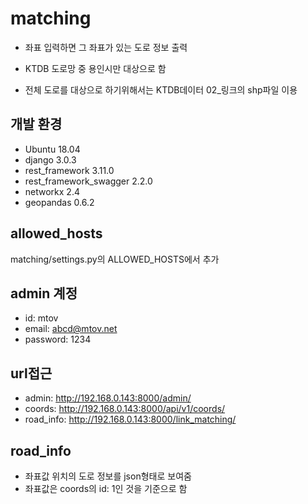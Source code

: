 # matching
- 좌표 입력하면 그 좌표가 있는 도로 정보 출력

- KTDB 도로망 중 용인시만 대상으로 함 
- 전체 도로를 대상으로 하기위해서는 KTDB데이터 02_링크의 shp파일 이용 

## 개발 환경
- Ubuntu 18.04
- django 3.0.3
- rest_framework 3.11.0
- rest_framework_swagger 2.2.0
- networkx 2.4
- geopandas 0.6.2

## allowed_hosts
matching/settings.py의 ALLOWED_HOSTS에서 추가

## admin 계정
- id: mtov
- email: abcd@mtov.net
- password: 1234

## url접근
- admin: http://192.168.0.143:8000/admin/
- coords: http://192.168.0.143:8000/api/v1/coords/
- road_info: http://192.168.0.143:8000/link_matching/

## road_info
- 좌표값 위치의 도로 정보를 json형태로 보여줌
- 좌표값은 coords의 id: 1인 것을 기준으로 함

